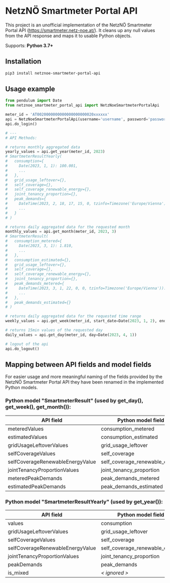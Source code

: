 # NetzNÖ Smartmeter Portal API

This project is an unofficial implementation of the NetzNÖ Smartmeter Portal API (https://smartmeter.netz-noe.at/).
It cleans up any null values from the API response and maps it to usable Python objects.

Supports: **Python 3.7+**

## Installation

```bash
pip3 install netznoe-smartmeter-portal-api
```

## Usage example

```python
from pendulum import Date
from netznoe_smartmeter_portal_api import NetzNoeSmartmeterPortalApi

meter_id = 'AT0020000000000000000000020xxxxxx'
api = NetzNoeSmartmeterPortalApi(username='username', password='password')
api.do_login()

# ---
# API Methods:

# returns monthly aggregated data
yearly_values = api.get_year(meter_id, 2023)
# SmartmeterResultYearly(
#   consumption={
#     Date(2023, 1, 1): 100.001,
#     ...
#   },
#   grid_usage_leftover={},
#   self_coverage={},
#   self_coverage_renewable_energy={},
#   joint_tenancy_proportion={},
#   peak_demands={
#     DateTime(2023, 2, 18, 17, 15, 0, tzinfo=Timezone('Europe/Vienna')): 2.101, 
#     ...
#   }
# )

# returns daily aggregated data for the requested month
monthly_values = api.get_month(meter_id, 2023, 3)
# SmartmeterResult(
#   consumption_metered={
#     Date(2023, 3, 1): 1.810, 
#     ...
#   },
#   consumption_estimated={}, 
#   grid_usage_leftover={}, 
#   self_coverage={}, 
#   self_coverage_renewable_energy={}, 
#   joint_tenancy_proportion={}, 
#   peak_demands_metered={
#     DateTime(2023, 3, 1, 22, 0, 0, tzinfo=Timezone('Europe/Vienna')): 0.012,
#     ...
#   },
#   peak_demands_estimated={}
# )

# returns daily aggregated data for the requested time range
weekly_values = api.get_week(meter_id, start_date=Date(2023, 1, 2), end_date=Date(2023, 1, 8))

# returns 15min values of the requested day
daily_values = api.get_day(meter_id, day=Date(2023, 4, 1))

# logout of the api
api.do_logout()
```

## Mapping between API fields and model fields

For easier usage and more meaningful naming of the fields provided by the NetzNÖ Smartmeter Portal API they have been
renamed in the implemented Python models.

### Python model "SmartmeterResult" (used by get_day(), get_week(), get_month()):

| API field                        | Python model field             | Unit |
|----------------------------------|--------------------------------|------|
| meteredValues                    | consumption_metered            | kWh  |
| estimatedValues                  | consumption_estimated          | kWh  |
| gridUsageLeftoverValues          | grid_usage_leftover            | kWh  |
| selfCoverageValues               | self_coverage                  | kWh  |
| selfCoverageRenewableEnergyValue | self_coverage_renewable_energy | kWh  |
| jointTenancyProportionValues     | joint_tenancy_proportion       | kWh  |
| meteredPeakDemands               | peak_demands_metered           | kW   |
| estimatedPeakDemands             | peak_demands_estimated         | kW   |

### Python model "SmartmeterResultYearly" (used by get_year()):

| API field                        | Python model field             | Unit |
|----------------------------------|--------------------------------|------|
| values                           | consumption                    | kWh  |
| gridUsageLeftoverValues          | grid_usage_leftover            | kWh  |
| selfCoverageValues               | self_coverage                  | kWh  |
| selfCoverageRenewableEnergyValue | self_coverage_renewable_energy | kWh  |
| jointTenancyProportionValues     | joint_tenancy_proportion       | kWh  |
| peakDemands                      | peak_demands                   | kW   |
| is_mixed                         | *< ignored >*                  |      |
